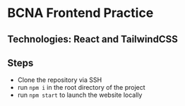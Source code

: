 # BCNA Frontend Practice
## Technologies: React and TailwindCSS
## Steps
- Clone the repository via SSH
- run `npm i` in the root directory of the project
- run `npm start` to launch the website locally